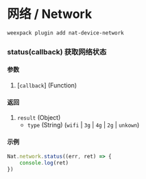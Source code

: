 # 网络 / Network

```bash
weexpack plugin add nat-device-network
```

### status(callback) <span class="sub">获取网络状态</span>

#### 参数
1. [`callback`] (Function)

#### 返回
1. `result` (Object)
    - `type` (String) (`wifi` | `3g` | `4g` | `2g` | `unkown`)

#### 示例
```js
Nat.network.status((err, ret) => {
    console.log(ret)
})
```
